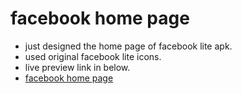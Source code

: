 # facebook home page 
* just designed the home page of facebook lite apk.
* used original facebook lite icons.
* live preview link in below.
* [ facebook home page ](https://zemmex.github.io/facebook)
